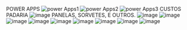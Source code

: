 POWER APPS
![power Apps1](https://github.com/Gabrielmart99/informatica/assets/162645927/9bdd08a3-7adc-43bf-b440-3ca9fe916138)
![power Apps2](https://github.com/Gabrielmart99/informatica/assets/162645927/40cdc5c9-2501-4f45-aaf6-36d0b2f9b969)
![power Apps3](https://github.com/Gabrielmart99/informatica/assets/162645927/8be04af3-c254-4c1f-964e-6092d5adcc25)
CUSTOS PADARIA 
![image](https://github.com/Gabrielmart99/informatica/assets/162645927/cb0437fe-1e75-45de-9e0a-3ccc5ed69273)
PANELAS, SORVETES, E OUTROS.
![image](https://github.com/Gabrielmart99/informatica/assets/162645927/f499cd74-91c0-4cdd-ace8-fe7c5ba3e23e)
![image](https://github.com/Gabrielmart99/informatica/assets/162645927/2e2aa94f-01e6-4f72-abfa-cbe5db42f89a)
![image](https://github.com/Gabrielmart99/informatica/assets/162645927/54bfb029-67c6-4bb0-819e-048a691db110)
![image](https://github.com/Gabrielmart99/informatica/assets/162645927/f447956d-7521-4929-a001-c66c9667a41c)
![image](https://github.com/Gabrielmart99/informatica/assets/162645927/36316d71-d7b3-410b-b31d-e03ececd5ed9)
![image](https://github.com/Gabrielmart99/informatica/assets/162645927/8fb3e787-4a8f-4779-87a9-d9cc5d77b501)
![image](https://github.com/Gabrielmart99/informatica/assets/162645927/f3c2cc4e-e823-4f9f-bd35-1f41e60a3840)
![image](https://github.com/Gabrielmart99/informatica/assets/162645927/a07d24a0-167e-418f-a0b9-8c2ad4d9dd94)
![image](https://github.com/Gabrielmart99/informatica/assets/162645927/dd069a66-909f-4a74-8642-dbbfc2c1734e)
